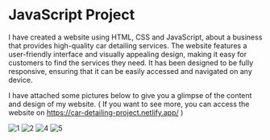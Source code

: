 # JavaScript Project

I have created a website using HTML, CSS and JavaScript, about a business that provides high-quality car detailing services. The website features a user-friendly interface and visually appealing design, making it easy for customers to find the services they need. It has been designed to be fully responsive, ensuring that it can be easily accessed and navigated on any device.

I have attached some pictures below to give you a glimpse of the content and design of my website. ( If you want to see more, you can access the website on https://car-detailing-project.netlify.app/ )

![1](https://user-images.githubusercontent.com/32037529/212154514-ca51991b-03bf-409f-8322-1f6fcd3f424d.jpg)
![2](https://user-images.githubusercontent.com/32037529/212154527-7e549bf9-a38e-48d3-9679-f8988c830a44.jpg)
![4](https://user-images.githubusercontent.com/32037529/212154549-c44ccc50-56e3-4acb-bec2-2a2aa64507c4.jpg)
![5](https://user-images.githubusercontent.com/32037529/212154578-54125233-afc1-4bc3-a444-f63e64de9135.jpg)
